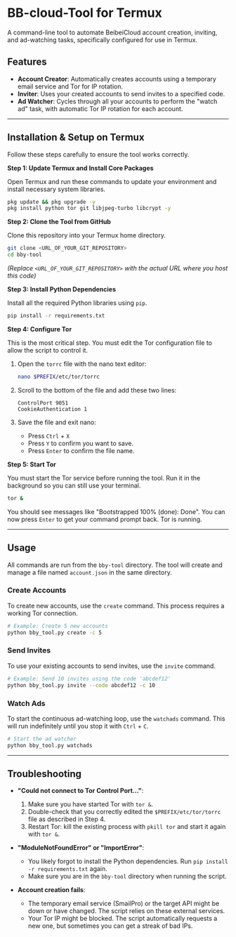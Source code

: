 # BB-cloud-Tool for Termux

A command-line tool to automate BeibeiCloud account creation, inviting, and ad-watching tasks, specifically configured for use in Termux.

## Features

- **Account Creator**: Automatically creates accounts using a temporary email service and Tor for IP rotation.
- **Inviter**: Uses your created accounts to send invites to a specified code.
- **Ad Watcher**: Cycles through all your accounts to perform the "watch ad" task, with automatic Tor IP rotation for each account.

---

## Installation & Setup on Termux

Follow these steps carefully to ensure the tool works correctly.

**Step 1: Update Termux and Install Core Packages**

Open Termux and run these commands to update your environment and install necessary system libraries.

```bash
pkg update && pkg upgrade -y
pkg install python tor git libjpeg-turbo libcrypt -y
```

**Step 2: Clone the Tool from GitHub**

Clone this repository into your Termux home directory.

```bash
git clone <URL_OF_YOUR_GIT_REPOSITORY>
cd bby-tool
```
*(Replace `<URL_OF_YOUR_GIT_REPOSITORY>` with the actual URL where you host this code)*

**Step 3: Install Python Dependencies**

Install all the required Python libraries using `pip`.

```bash
pip install -r requirements.txt
```

**Step 4: Configure Tor**

This is the most critical step. You must edit the Tor configuration file to allow the script to control it.

1.  Open the `torrc` file with the nano text editor:
    ```bash
    nano $PREFIX/etc/tor/torrc
    ```

2.  Scroll to the bottom of the file and add these two lines:
    ```
    ControlPort 9051
    CookieAuthentication 1
    ```

3.  Save the file and exit nano:
    *   Press `Ctrl` + `X`
    *   Press `Y` to confirm you want to save.
    *   Press `Enter` to confirm the file name.

**Step 5: Start Tor**

You must start the Tor service before running the tool. Run it in the background so you can still use your terminal.

```bash
tor &
```

You should see messages like "Bootstrapped 100% (done): Done". You can now press `Enter` to get your command prompt back. Tor is running.

---

## Usage

All commands are run from the `bby-tool` directory. The tool will create and manage a file named `account.json` in the same directory.

### Create Accounts

To create new accounts, use the `create` command. This process requires a working Tor connection.

```bash
# Example: Create 5 new accounts
python bby_tool.py create -c 5
```

### Send Invites

To use your existing accounts to send invites, use the `invite` command.

```bash
# Example: Send 10 invites using the code 'abcdef12'
python bby_tool.py invite --code abcdef12 -c 10
```

### Watch Ads

To start the continuous ad-watching loop, use the `watchads` command. This will run indefinitely until you stop it with `Ctrl` + `C`.

```bash
# Start the ad watcher
python bby_tool.py watchads
```

---

## Troubleshooting

- **"Could not connect to Tor Control Port..."**:
    1.  Make sure you have started Tor with `tor &`.
    2.  Double-check that you correctly edited the `$PREFIX/etc/tor/torrc` file as described in Step 4.
    3.  Restart Tor: kill the existing process with `pkill tor` and start it again with `tor &`.

- **"ModuleNotFoundError" or "ImportError"**:
    - You likely forgot to install the Python dependencies. Run `pip install -r requirements.txt` again.
    - Make sure you are in the `bby-tool` directory when running the script.

- **Account creation fails**:
    - The temporary email service (SmailPro) or the target API might be down or have changed. The script relies on these external services.
    - Your Tor IP might be blocked. The script automatically requests a new one, but sometimes you can get a streak of bad IPs.
